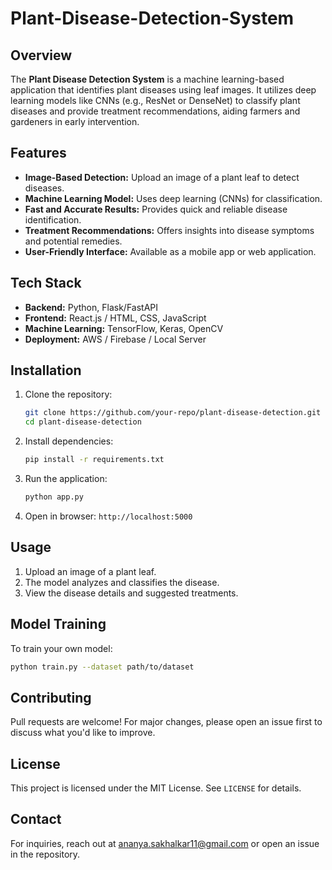 # Plant-Disease-Detection-System

## Overview
The **Plant Disease Detection System** is a machine learning-based application that identifies plant diseases using leaf images. It utilizes deep learning models like CNNs (e.g., ResNet or DenseNet) to classify plant diseases and provide treatment recommendations, aiding farmers and gardeners in early intervention.

## Features
- **Image-Based Detection:** Upload an image of a plant leaf to detect diseases.
- **Machine Learning Model:** Uses deep learning (CNNs) for classification.
- **Fast and Accurate Results:** Provides quick and reliable disease identification.
- **Treatment Recommendations:** Offers insights into disease symptoms and potential remedies.
- **User-Friendly Interface:** Available as a mobile app or web application.

## Tech Stack
- **Backend:** Python, Flask/FastAPI
- **Frontend:** React.js / HTML, CSS, JavaScript
- **Machine Learning:** TensorFlow, Keras, OpenCV
- **Deployment:** AWS / Firebase / Local Server

## Installation
1. Clone the repository:
   ```sh
   git clone https://github.com/your-repo/plant-disease-detection.git
   cd plant-disease-detection
   ```
2. Install dependencies:
   ```sh
   pip install -r requirements.txt
   ```
3. Run the application:
   ```sh
   python app.py
   ```
4. Open in browser: `http://localhost:5000`

## Usage
1. Upload an image of a plant leaf.
2. The model analyzes and classifies the disease.
3. View the disease details and suggested treatments.

## Model Training
To train your own model:
```sh
python train.py --dataset path/to/dataset
```

## Contributing
Pull requests are welcome! For major changes, please open an issue first to discuss what you'd like to improve.

## License
This project is licensed under the MIT License. See `LICENSE` for details.

## Contact
For inquiries, reach out at ananya.sakhalkar11@gmail.com or open an issue in the repository.


